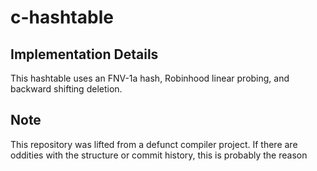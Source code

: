 # c-hashtable

## Implementation Details

This hashtable uses an FNV-1a hash, Robinhood linear probing, and backward shifting deletion.

## Note

This repository was lifted from a defunct compiler project. If there are oddities with the structure or commit history, this is probably the reason

